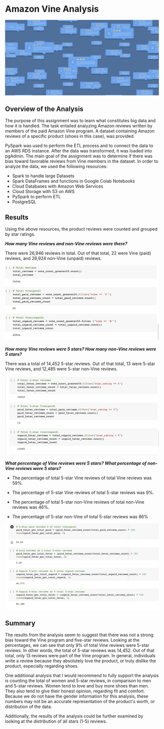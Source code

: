 # Amazon Vine Analysis

![readme1.png](PNGs/readme1.PNG)


## Overview of the Analysis

The purpose of this assignment was to learn what constitutes big data and how it is handled. The task entailed analyzing Amazon reviews written by members of the paid Amazon Vine program. A dataset containing Amazon reviews of a specific product (shoes in this case), was provided. 

PySpark was used to perform the ETL process and to connect the data to an AWS RDS instance. After the data was transformed, it was loaded into pgAdmin. The main goal of the assignment was to determine if there was bias toward favorable reviews from Vine members in the dataset. In order to analyze the data, we used the following resources: 

- Spark to handle large Datasets
- Spark DataFrames and functions in Google Colab Notebooks
- Cloud Databases with Amazon Web Services
- Cloud Storage with S3 on AWS
- PySpark to perform ETL
- PostgreSQL


## Results

Using the above resources, the product reviews were counted and grouped by star ratings.

***How many Vine reviews and non-Vine reviews were there?***

There were 26,946 reviews in total. Out of that total, 22 were Vine (paid) reviews, and 26,924 non-Vine (unpaid) reviews. 


![vine_pu.PNG](PNGs/vine_pu.png)


***How many Vine reviews were 5 stars? How many non-Vine reviews were 5 stars?***

There was a total of 14,452 5-star reviews. Out of that total, 13 were 5-star Vine reviews, and 12,485 were 5-star non-Vine reviews.


![5-star.png](PNGs/5-star.PNG)


***What percentage of Vine reviews were 5 stars? What percentage of non-Vine reviews were 5 stars?***

- The percentage of total 5-star Vine reviews of total Vine reviews was 59%. 
- The percentage of 5-star Vine reviews of total 5-star reviews was 9%. 

- The percentage of total 5-star non-Vine reviews of total non-Vine reviews was 46%. 
- The percentage of 5-star non-Vine of total 5-star reviews was 86%


![perc.png](PNGs/perc.PNG)


## Summary

The results from the analysis seem to suggest that there was not a strong bias toward the Vine program and five-star reviews. Looking at the percentages, we can see that only 9% of total Vine reviews were 5-star reviews. In other words, the total of 5-star reviews was 14,452. Out of that total, only 13 reviews were part of the Vine program. In general, individuals write a review because they absolutely love the product, or truly dislike the product, especially regarding shoes. 

One additional analysis that I would recommend to fully support the analysis is counting the total of women and 5-star reviews, in comparison to men and 5-star reviews. Women tend to love and buy more shoes than men. They also tend to give their honest opinion, regarding fit and comfort. Because we do not have the gender information for this analysis, these numbers may not be an accurate representation of the product's worth, or distribution of the data.

Additionally, the results of the analysis could be further  examined by looking at the distribution of all stars (1-5) reviews.
